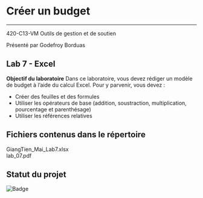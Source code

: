 # Créer un budget 
___

420-C13-VM Outils de gestion et de soutien

Présenté par Godefroy Borduas

## Lab 7 - Excel

**Objectif du laboratoire**
Dans ce laboratoire, vous devez rédiger un modèle de budget à l’aide du calcul Excel. Pour y 
parvenir, vous devez : 

- Créer des feuilles et des formules 
- Utiliser les opérateurs de base (addition, soustraction, multiplication, pourcentage et 
parenthésage) 
- Utiliser les références relatives



## Fichiers contenus dans le répertoire
GiangTien_Mai_Lab7.xlsx  
lab_07.pdf


## Statut du projet
![Badge](https://img.shields.io/badge/Lab%207%20--%20Excel-Termin%C3%A9-brightgreen)
